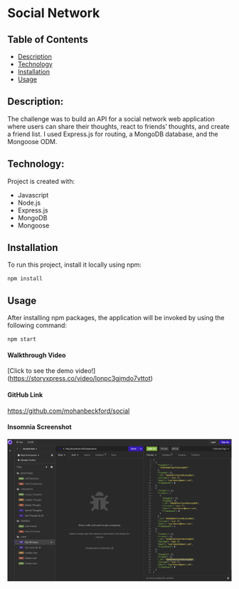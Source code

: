 # Social Network

## Table of Contents

- [Description](#description)
- [Technology](#Technology)
- [Installation](#installation)
- [Usage](#usage)

## Description:

The challenge was to build an API for a social network web application where users can share their thoughts, react to friends’ thoughts, and create a friend list. I used Express.js for routing, a MongoDB database, and the Mongoose ODM.

## Technology:

Project is created with:

- Javascript
- Node.js
- Express.js
- MongoDB
- Mongoose

## Installation

To run this project, install it locally using npm:

```
npm install
```

## Usage

After installing npm packages, the application will be invoked by using the following command:

```
npm start
```

#### Walkthrough Video

[Click to see the demo video!] (https://storyxpress.co/video/lonpc3gjmdo7vttot)

#### GitHub Link
https://github.com/mohanbeckford/social

#### Insomnia Screenshot

![Screenshot](./assets/Screenshot.png)

